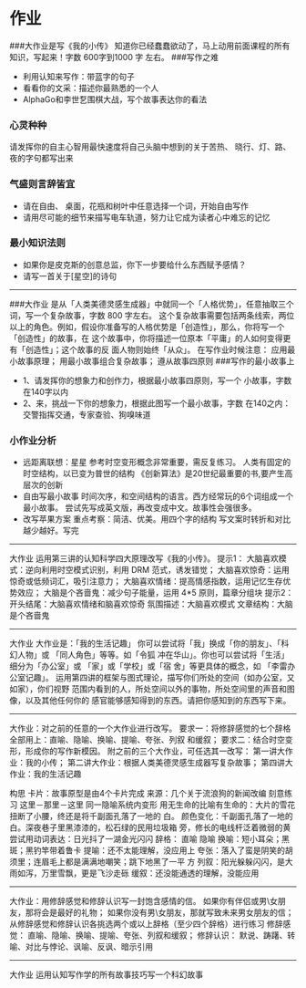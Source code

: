 # 作业
###大作业是写《我的小传》
知道你已经蠢蠢欲动了，马上动用前面课程的所有知识，写起来！字数	600字到1000	字
左右。
###写作之难
- 利用认知来写作：带蓝字的句子
- 看看你的文采：描述你最熟悉的一个人
- AlphaGo和李世乭围棋大战，写个故事表达你的看法
### 心灵种种
请发挥你的自主心智用最快速度将自己头脑中想到的关于苦热、
晓行、灯、路、夜的字句都写出来
### 气盛则言辞皆宜
- 请在自由、	桌面，花瓶和树叶中任意选择一个词，开始自由写作
- 请用尽可能的细节来描写电车轨道，努力让它成为读者心中难忘的记忆
### 最小知识法则
- 如果你是皮克斯的创意总监，你下一步要给什么东西赋予感情？
- 请写一首关于[星空]的诗句

-----
###大作业
是从「人类美德灵感生成器」中就同一个「人格优势」，任意抽取三个词，写一个复杂故事，字数	800	字左右。	这个复杂故事需要包括两条线索，两位以上的角色。例如，假设你准备写的人格优势是「创造性」，那么，你将写一个「创造性」的故事，在
这个故事中，你将描述一位原本「平庸」的人如何变得更有「创造性」；这个故事的反
面人物则始终「从众」。
在写作业时候注意：
应用最小故事原理；
用最小故事组合复杂故事；
遵从故事四原则
###写作的最小故事上
- 1、请发挥你的想象力和创作力，根据最小故事四原则，写一个
小故事，字数在140字以内
- 2、来，挑战一下你的想象力，根据此图写一个最小故事，字数
在140之内：交警指挥交通，专家查验、狗嗅味道
### 小作业分析
- 远距离联想：星星
参考时空变形概念非常重要，需反复练习。	人类有固定的时空结构，以已变为普世的结构
《创新算法》是20世纪最重要的书,要产生高层次的创新
- 自由写最小故事
时间次序，和空间结构的语言。西方经常玩的6个词组成一个最小故事。
尝试先写成英文版，再改变成中文。故事性会强很多。
- 改写苹果方案
重点考察：简洁、优美。用四个字的结构
写文案时转折和对比越少越好。写完
----
大作业
运用第三讲的认知科学四大原理改写《我的小传》。
提示1：
大脑喜欢模式：逆向利用时空模式识别，利用	DRM	范式，诱发错觉；
大脑喜欢惊奇：运用惊奇或低频词汇，吸引注意力；
大脑喜欢情绪：提高情感指数，运用记忆生存优势效应；
大脑是个吝啬鬼：减少句子能量，运用	4*5	原则，篇章分组块
提示2：
开头结尾：大脑喜欢情绪和脑喜欢惊奇
氛围描述：大脑喜欢模式
文章结构：大脑是个吝啬鬼

--------------

大作业
大作业是：「我的生活记趣」
你可以尝试将「我」换成「你的朋友」、「科幻人物」或	「同人角色」等等。如「令狐
冲在华山」。你也可以尝试将「生活」细分为「办公室」或	「家」或「学校」或「宿
舍」等更具体的概念，如	「李雷办公室记趣」。
运用第四讲的框架与图式理论，描写你们所处的空间（如办公室，又如家），你们视野
范围内看到的人，所处空间以外的事物，所处空间里的声音和图像，以及其他任何你的
感官能够感知得到的东西。请把你感知到的东西写下来。

------
大作业：对之前的任意的一个大作业进行改写。
要求一：将修辞感觉的七个辞格全部用上：直喻、隐喻、换喻、提喻、夸张、列叙
和缓叙；
要求二：结合时空变形，形成你的写作新模因。
附之前的三个大作业，可任选其一改写：
第一讲大作业：我的小传；
第二讲大作业：根据人类美德灵感生成器写复杂故事；
第四讲大作业：我的生活记趣


构思
卡片：故事原型是由4个卡片完成
来源：几个关于流浪狗的新闻改编
刻意练习
这里－那里－这里
同一隐喻系统内变形
用无生命的比喻有生命的：大片的雪花扭断了小腰，终还是将千副面孔落了一地的
白。
颜色变化：千副面孔落了一地的白。深夜巷子里黑漆漆的，松石绿的民用垃圾箱
旁，修长的电线杆泛着微弱的黄
尝试用动词表达：日光抖了一湖金光闪闪
辞格：
直喻
隐喻
换喻：短小耳朵；黑斑；黑钓竿带着鲁卡
提喻：还不太能理解，没应用上
夸张：落入了蛮是阴笑的胡须里；连眉毛上都是满满地嘲笑；跳下地黑了一平
方
列叙：阳光躲躲闪闪，是大雨如泻，万里雪飘，更是飞沙走砾
缓叙：还没能通透的理解，没能应用

--- 
大作业：用修辞感觉和修辞认识写一封饱含感情的信。
如果你有伴侣或男\女朋友，那将会是最好的礼物；
如果你没有男\女朋友，那就写致未来男女朋友的信；
从修辞感觉和修辞认识各挑选两个或以上辞格（至少四个辞格）进行练习
修辞感觉：
直喻、隐喻、换喻、提喻、夸张、列叙和缓叙；
修辞认识：
默说、踌躇、转喻、对比与悖论、讽喻、反讽、暗示引用

----
大作业
运用认知写作学的所有故事技巧写一个科幻故事

